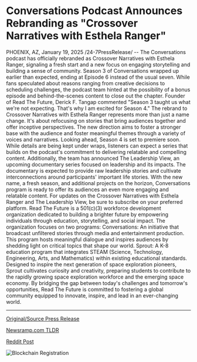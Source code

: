 # Conversations Podcast Announces Rebranding as "Crossover Narratives with Esthela Ranger"

PHOENIX, AZ, January 19, 2025 /24-7PressRelease/ -- The Conversations podcast has officially rebranded as Crossover Narratives with Esthela Ranger, signaling a fresh start and a new focus on engaging storytelling and building a sense of community.  Season 3 of Conversations wrapped up earlier than expected, ending at Episode 6 instead of the usual seven. While fans speculated about reasons ranging from creative decisions to scheduling challenges, the podcast team hinted at the possibility of a bonus episode and behind-the-scenes content to close out the chapter. Founder of Read The Future, Derick F. Tangap commented "Season 3 taught us what we're not expecting. That's why I am excited for Season 4."   The rebrand to Crossover Narratives with Esthela Ranger represents more than just a name change. It's about refocusing on stories that bring audiences together and offer inceptive perspectives. The new direction aims to foster a stronger base with the audience and foster meaningful themes through a variety of voices and narratives.  Looking ahead, Season 4 is set to premiere soon. While details are being kept under wraps, listeners can expect a series that builds on the podcast's commitment to delivering relatable and compelling content.  Additionally, the team has announced The Leadership View, an upcoming documentary series focused on leadership and its impacts. The documentary is expected to provide raw leadership stories and cultivate interconnections around participants' important life stories.  With the new name, a fresh season, and additional projects on the horizon, Conversations program is ready to offer its audiences an even more engaging and relatable content.  For updates on the Crossover Narratives with Esthela Ranger and The Leadership View, be sure to subscribe on your preferred platform.  Read The Future is a 501(c)(3) workforce development organization dedicated to building a brighter future by empowering individuals through education, storytelling, and social impact. The organization focuses on two programs:   Conversations: An initiative that broadcast unfiltered stories through media and entertainment production. This program hosts meaningful dialogue and inspires audiences by shedding light on critical topics that shape our world.   Sprout: A K-8 education program that integrates STEAM (Science, Technology, Engineering, Arts, and Mathematics) within existing educational standards. Designed to inspire the next generation of space exploration pioneers, Sprout cultivates curiosity and creativity, preparing students to contribute to the rapidly growing space exploration workforce and the emerging space economy.   By bridging the gap between today's challenges and tomorrow's opportunities, Read The Future is committed to fostering a global community equipped to innovate, inspire, and lead in an ever-changing world. 

---

[Original/Source Press Release](https://www.24-7pressrelease.com/press-release/518509/conversations-podcast-announces-rebranding-as-crossover-narratives-with-esthela-ranger)
                    

[Newsramp.com TLDR](https://newsramp.com/curated-news/conversations-podcast-rebrands-as-crossover-narratives-with-esthela-ranger/5ed8873560af48b61dab26629b049000) 

 



[Reddit Post](https://www.reddit.com/r/newsramp/comments/1i4ttd3/conversations_podcast_rebrands_as_crossover/) 



![Blockchain Registration](https://cdn.newsramp.app/24-7PressRelease/qrcode/251/19/waitZQ7q.webp)